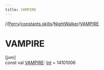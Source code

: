 ```yaml
---
title: VAMPIRE
---
```

//[Perry](../../../index.html)/[constants.skills](../index.html)/[NightWalker](index.html)/[VAMPIRE](-v-a-m-p-i-r-e.html)



# VAMPIRE



[jvm]\
const val [VAMPIRE](-v-a-m-p-i-r-e.html): [Int](https://kotlinlang.org/api/latest/jvm/stdlib/kotlin/-int/index.html) = 14101006




